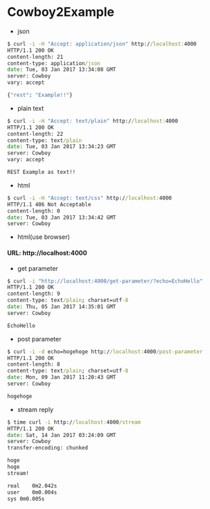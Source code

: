 # Cowboy2Example

- json

```cmd
$ curl -i -H "Accept: application/json" http://localhost:4000
HTTP/1.1 200 OK
content-length: 21
content-type: application/json
date: Tue, 03 Jan 2017 13:34:08 GMT
server: Cowboy
vary: accept

{"rest": "Example!!"}
```

- plain text

```cmd
$ curl -i -H "Accept: text/plain" http://localhost:4000
HTTP/1.1 200 OK
content-length: 22
content-type: text/plain
date: Tue, 03 Jan 2017 13:34:23 GMT
server: Cowboy
vary: accept

REST Example as text!!
```

- html

```cmd
$ curl -i -H "Accept: text/css" http://localhost:4000
HTTP/1.1 406 Not Acceptable
content-length: 0
date: Tue, 03 Jan 2017 13:34:42 GMT
server: Cowboy
```

- html(use browser)

#### URL: http://localhost:4000

- get parameter

```cmd
$ curl -i "http://localhost:4000/get-parameter/?echo=EchoHello"
HTTP/1.1 200 OK
content-length: 9
content-type: text/plain; charset=utf-8
date: Thu, 05 Jan 2017 14:35:01 GMT
server: Cowboy

EchoHello
```

- post parameter

```cmd
$ curl -i -d echo=hogehoge http://localhost:4000/post-parameter
HTTP/1.1 200 OK
content-length: 8
content-type: text/plain; charset=utf-8
date: Mon, 09 Jan 2017 11:20:43 GMT
server: Cowboy

hogehoge
```

- stream reply


```cmd
$ time curl -i http://localhost:4000/stream
HTTP/1.1 200 OK
date: Sat, 14 Jan 2017 03:24:09 GMT
server: Cowboy
transfer-encoding: chunked

hoge
hoge
stream!

real	0m2.042s
user	0m0.004s
sys	0m0.005s
```

